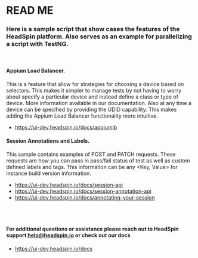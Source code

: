 # READ ME

### Here is a sample script that show cases the features of the HeadSpin platform. Also serves as an example for parallelizing a script with TestNG.  
<br>

#### Appium Load Balancer.
This is a feature that allow for strategies for choosing a device based on selectors. This makes it simpler to manage tests by not having to worry
about specify a particular device and instead define a class or type of device. More information available in our documentation. Also at any time a device 
can be specified by providing the UDID capability. This makes adding the Appium Load Balancer functionality more intuitive.
- https://ui-dev.headspin.io/docs/appiumlb  


#### Session Annotations and Labels.
This sample contains examples of POST and PATCH requests. These requests are how you can pass in pass/fail status of test as well as custom defined 
labels and tags. This information can be any <Key, Value> for instance build version information.
- https://ui-dev.headspin.io/docs/session-api
- https://ui-dev.headspin.io/docs/session-annotation-api
- https://ui-dev.headspin.io/docs/annotating-your-session
<br>
<br>

#### For additional questions or assistance please reach out to HeadSpin support help@headspin.io or check out our docs
- https://ui-dev.headspin.io/docs
